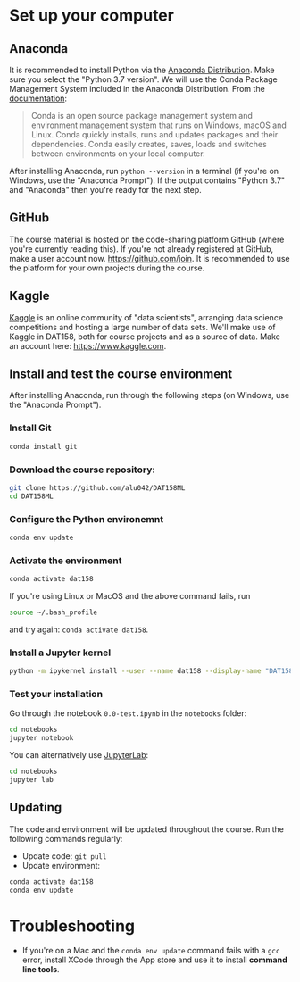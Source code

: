 # Set up your computer

## Anaconda
It is recommended to install Python via the [Anaconda Distribution](https://www.anaconda.com/download). Make sure you select the "Python 3.7 version". We will use the Conda Package Management System included in the Anaconda Distribution. From the [documentation](https://conda.io/docs):
> Conda is an open source package management system and environment management system that runs on Windows, macOS and Linux. Conda quickly installs, runs and updates packages and their dependencies. Conda easily creates, saves, loads and switches between environments on your local computer. 

After installing Anaconda, run `python --version` in a terminal (if you're on Windows, use the "Anaconda Prompt"). If the output contains "Python 3.7" and "Anaconda" then you're ready for the next step.

## GitHub
The course material is hosted on the code-sharing platform GitHub (where you're currently reading this). If you're not already registered at GitHub, make a user account now. https://github.com/join. It is recommended to use the platform for your own projects during the course. 

## Kaggle
[Kaggle](https://www.kaggle.com) is an online community of "data scientists", arranging data science competitions and hosting a large number of data sets. We'll make use of Kaggle in DAT158, both for course projects and as a source of data. Make an account here: https://www.kaggle.com. 

## Install and test the course environment
After installing Anaconda, run through the following steps (on Windows, use the "Anaconda Prompt").

### Install Git
```bash
conda install git
```

### Download the course repository: 
```bash
git clone https://github.com/alu042/DAT158ML
cd DAT158ML
```

### Configure the Python environemnt
```bash
conda env update
```

### Activate the environment
```bash
conda activate dat158
```
If you're using Linux or MacOS and the above command fails, run
```bash 
source ~/.bash_profile
``` 
and try again: `conda activate dat158`.

### Install a Jupyter kernel
```bash
python -m ipykernel install --user --name dat158 --display-name "DAT158"
```

### Test your installation
Go through the notebook `0.0-test.ipynb` in the `notebooks` folder:
```bash
cd notebooks
jupyter notebook
```
You can alternatively use [JupyterLab](https://github.com/jupyterlab/jupyterlab): 
```bash
cd notebooks
jupyter lab
```

## Updating
The code and environment will be updated throughout the course. Run the following commands regularly: 
* Update code: `git pull`
* Update environment: 
```bash
conda activate dat158
conda env update
```


# Troubleshooting
* If you're on a Mac and the `conda env update` command fails with a `gcc` error, install XCode through the App store and use it to install **command line tools**. 
